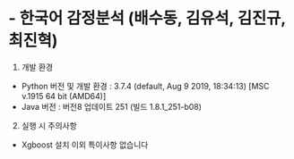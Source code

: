 # - 한국어 감정분석 (배수동, 김유석, 김진규, 최진혁)

1. 개발 환경
- Python 버전 및 개발 환경 : 3.7.4 (default, Aug  9 2019, 18:34:13) [MSC v.1915 64 bit (AMD64)]
- Java 버전 : 버전8 업데이트 251 (빌드 1.8.1_251-b08)

2. 실행 시 주의사항 
- Xgboost 설치 이외 특이사항 없습니다
